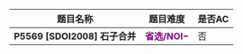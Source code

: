 | 题目名称                      | 题目难度                                          | 是否AC |
| ----------------------------- | ------------------------------------------------- | ------ |
| **P5569 [SDOI2008] 石子合并** | <span style = "color:purple">**省选/NOI−**</span> | 否     |

